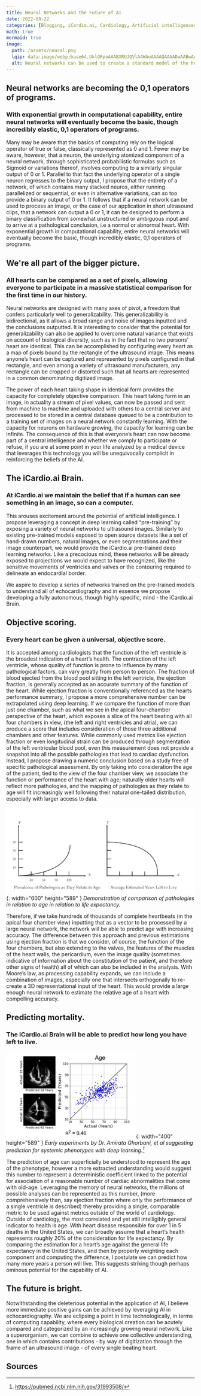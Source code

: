 ```yaml
---
title: Neural Networks and the Future of AI
date: 2022-08-22
categories: [Blogging, iCardio.ai, Cardiology, Artificial intelligences]
math: true
mermaid: true
image:
  path: /assets/neural.png
  lqip: data:image/webp;base64,UklGRpoAAABXRUJQVlA4WAoAAAAQAAAADwAABwAAQUxQSDIAAAARL0AmbZurmr57yyIiqE8oiG0bejIYEQTgqiDA9vqnsUSI6H+oAERp2HZ65qP/VIAWAFZQOCBCAAAA8AEAnQEqEAAIAAVAfCWkAALp8sF8rgRgAP7o9FDvMCkMde9PK7euH5M1m6VWoDXf2FkP3BqV0ZYbO6NA/VFIAAAA
  alt: Neural networks can be used to create a standard model of the heart.
---
```


## Neural networks are becoming the 0,1 operators of programs.
### With exponential growth in computational capability, entire neural networks will eventually become the basic, though incredibly elastic, 0,1 operators of programs.
Many may be aware that the basics of computing rely on the logical operator of true or false, classically represented as 0 and 1. Fewer may be aware, however, that a neuron, the underlying atomized component of a neural network, through sophisticated probabilistic formulas such as Sigmoid or variations thereof, involves computing to a similarly singular output of 0 or 1. Parallel to that fact the underlying operator of a single neuron regresses to the binary output, I propose that the entirety of a network, of which contains many stacked neuros, either running parallelized or sequential, or even in alternative variations, can so too provide a binary output of 0 or 1. It follows that if a neural network can be used to process an image, or the case of our application in short ultrasound clips, that a network can output a 0 or 1, it can be designed to perform a binary classification from somewhat unstructured or ambiguous input and to arrive at a pathological conclusion, i.e a normal or abnormal heart. With exponential growth in computational capability, entire neural networks will eventually become the basic, though incredibly elastic, 0,1 operators of programs.

## We're all part of the bigger picture.
### All hearts can be compared as a set of pixels, allowing everyone to participate in a massive statistical comparison for the first time in our history.
Neural networks are designed with many axes of pivot, a freedom that confers particularly well to generalizability. This generalizability is bidirectional, as it allows a broad range and noise of images inputted and the conclusions outputted. It is interesting to consider that the potential for generalizability can also be applied to overcome natural variance that exists on account of biological diversity, such as in the fact that no two persons’ heart are identical. This can be accomplished by configuring every heart as a map of pixels bound by the rectangle of the ultrasound image. This means anyone’s heart can be captured and represented by pixels configured in that rectangle, and even among a variety of ultrasound manufacturers, any rectangle can be cropped or distorted such that all hearts are represented in a common denominating digitized image.

The power of each heart taking shape in identical form provides the capacity for completely objective comparison. This heart taking form in an image, in actuality a stream of pixel values, can now be passed and sent from machine to machine and uploaded with others to a central server and processed to be stored in a central database queued to be a contribution to a training set of images on a neural network constantly learning. With the capacity for neurons on hardware growing, the capacity for learning can be infinite. The consequence of this is that everyone’s heart can now become part of a central intelligence and whether we comply to participate or refuse, if you are at some point in your life analyzed by a medical device that leverages this technology you will be unequivocally complicit in reinforcing the beliefs of the AI.

## The iCardio.ai Brain.
### At iCardio.ai we maintain the belief that if a human can see something in an image, so can a computer.
This arouses excitement around the potential of artificial intelligence. I propose leveraging a concept in deep learning called “pre-training” by exposing a variety of neural networks to ultrasound images. Similarly to existing pre-trained models exposed to open source datasets like a set of hand-drawn numbers, natural images, or even segmentations and their image counterpart, we would provide the iCardio.ai pre-trained deep learning networks. Like a precocious mind, these networks will be already exposed to projections we would expect to have recognized, like the sensitive movements of ventricles and valves or the contouring required to delineate an endocardial border.

We aspire to develop a series of networks trained on the pre-trained models to understand all of echocardiography and in essence we propose developing a fully autonomous, though highly specific, mind - the iCardio.ai Brain.

## Objective scoring.
### Every heart can be given a universal, objective score.
It is accepted among cardiologists that the function of the left ventricle is the broadest indication of a heart’s health. The contraction of the left ventricle, whose quality of function is prone to influence by many pathological factors, can vary greatly from person to person. The fraction of blood ejected from the blood pool sitting in the left ventricle, the ejection fraction, is generally accepted as an accurate summary of the function of the heart. While ejection fraction is conventionally referenced as the hearts performance summary, I propose a more comprehensive number can be extrapolated using deep learning. If we compare the function of more than just one chamber, such as what we see in the apical four-chamber perspective of the heart, which exposes a slice of the heart beating with all four chambers in view, (the left and right ventricles and atria), we can produce a score that includes consideration of those three additional chambers and other features. While commonly used metrics like ejection fraction or even longitudinal strain can be produced through segmentation of the left ventricular blood pool, even this measurement does not provide a snapshot into all the possible pathologies that lead to cardiac dysfunction. Instead, I propose drawing a numeric conclusion based on a study free of specific pathological assessment. By only taking into consideration the age of the patient, tied to the view of the four chamber view, we associate the function or performance of the heart with age; naturally older hearts will reflect more pathologies, and the mapping of pathologies as they relate to age will fit increasingly well following their natural one-tailed distribution, especially with larger access to data.

![Desktop View](/assets/graph.jpeg){: width="600" height="589" }
_Demonstration of comparison of pathologies in relation to age in relation to life expectancy._


Therefore, if we take hundreds of thousands of complete heartbeats (in the apical four chamber view) inputting that as a vector to be processed by a large neural network, the network will be able to predict age with increasing accuracy. The difference between this approach and previous estimations using ejection fraction is that we consider, of course, the function of the four chambers, but also extending to the valves, the features of the muscles of the heart walls, the pericardium, even the image quality (sometimes indicative of information about the constitution of the patient, and therefore other signs of health) all of which can also be included in the analysis. With Moore’s law, as processing capability expands, we can include a combination of images, especially one that intersects orthogonally to re-create a 3D representational input of the heart. This would provide a large enough neural network to estimate the relative age of a heart with compelling accuracy.

## Predicting mortality.
### The iCardio.ai Brain will be able to predict how long you have left to live.

![Desktop View](/assets/ghorbani.png){: width="400" height="589" }
_Early experiments by Dr. Amirata Ghorbani, et al suggesting prediction for systemic phenotypes with deep learning.[^footnote]_

The prediction of age can superficially be understood to represent the age of the phenotype, however a more extracted understanding would suggest this number to represent a deterministic coefficient linked to the potential for association of a reasonable number of cardiac abnormalities that come with old-age. Leveraging the memory of neural networks, the millions of possible analyses can be represented as this number, (more comprehensively than, say ejection fraction where only the performance of a single ventricle is described) thereby providing a single, comparable metric to be used against metrics outside of the world of cardiology. Outside of cardiology, the most correlated and yet still intelligibly general indicator to health is age. With heart disease responsible for over 1 in 5 deaths in the United States, we can broadly assume that a heart’s health represents roughly 20% of the consideration for life expectancy. By comparing the estimation for a heart’s age against the general life expectancy in the United States, and then by properly weighting each component and computing the difference, I postulate we can predict how many more years a person will live. This suggests striking though perhaps ominous potential for the capability of AI.

## The future is bright.
Notwithstanding the deleterious potential in the application of AI, I believe more immediate positive gains can be achieved by leveraging AI in echocardiography. We are eclipsing a point in time technologically, in terms of computing capability, where every biological creation can be acutely compared and categorized by an increasingly growing neural network. Like a superorganism, we can combine to achieve one collective understanding, one in which contains contributions - by way of digitization through the frame of an ultrasound image - of every single beating heart.

## Sources

[^footnote]: https://pubmed.ncbi.nlm.nih.gov/31993508/
